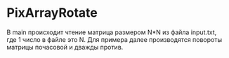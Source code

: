 # PixArrayRotate

В main происходит чтение матрица размером N*N из файла input.txt, где 1 число в файле это N. 
Для примера далее производятся повороты матрицы почасовой и дважды против.
